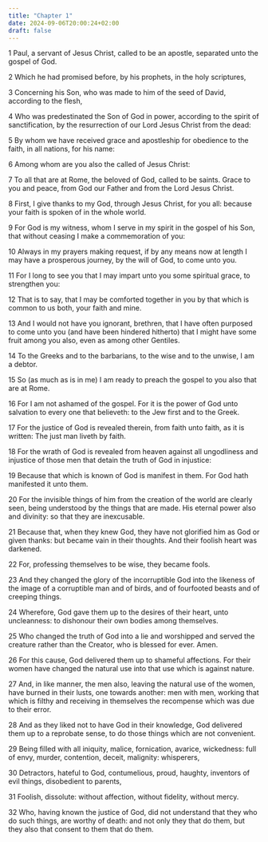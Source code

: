 ```yaml
---
title: "Chapter 1"
date: 2024-09-06T20:00:24+02:00
draft: false
---
```



1 Paul, a servant of Jesus Christ, called to be an apostle, separated unto the gospel of God.

2 Which he had promised before, by his prophets, in the holy scriptures,

3 Concerning his Son, who was made to him of the seed of David, according to the flesh,

4 Who was predestinated the Son of God in power, according to the spirit of sanctification, by the resurrection of our Lord Jesus Christ from the dead:

5 By whom we have received grace and apostleship for obedience to the faith, in all nations, for his name:

6 Among whom are you also the called of Jesus Christ:

7 To all that are at Rome, the beloved of God, called to be saints. Grace to you and peace, from God our Father and from the Lord Jesus Christ.

8 First, I give thanks to my God, through Jesus Christ, for you all: because your faith is spoken of in the whole world.

9 For God is my witness, whom I serve in my spirit in the gospel of his Son, that without ceasing I make a commemoration of you:

10 Always in my prayers making request, if by any means now at length I may have a prosperous journey, by the will of God, to come unto you.

11 For I long to see you that I may impart unto you some spiritual grace, to strengthen you:

12 That is to say, that I may be comforted together in you by that which is common to us both, your faith and mine.

13 And I would not have you ignorant, brethren, that I have often purposed to come unto you (and have been hindered hitherto) that I might have some fruit among you also, even as among other Gentiles.

14 To the Greeks and to the barbarians, to the wise and to the unwise, I am a debtor.

15 So (as much as is in me) I am ready to preach the gospel to you also that are at Rome.

16 For I am not ashamed of the gospel. For it is the power of God unto salvation to every one that believeth: to the Jew first and to the Greek.

17 For the justice of God is revealed therein, from faith unto faith, as it is written: The just man liveth by faith.

18 For the wrath of God is revealed from heaven against all ungodliness and injustice of those men that detain the truth of God in injustice:

19 Because that which is known of God is manifest in them. For God hath manifested it unto them.

20 For the invisible things of him from the creation of the world are clearly seen, being understood by the things that are made. His eternal power also and divinity: so that they are inexcusable.

21 Because that, when they knew God, they have not glorified him as God or given thanks: but became vain in their thoughts. And their foolish heart was darkened.

22 For, professing themselves to be wise, they became fools.

23 And they changed the glory of the incorruptible God into the likeness of the image of a corruptible man and of birds, and of fourfooted beasts and of creeping things.

24 Wherefore, God gave them up to the desires of their heart, unto uncleanness: to dishonour their own bodies among themselves.

25 Who changed the truth of God into a lie and worshipped and served the creature rather than the Creator, who is blessed for ever. Amen.

26 For this cause, God delivered them up to shameful affections. For their women have changed the natural use into that use which is against nature.

27 And, in like manner, the men also, leaving the natural use of the women, have burned in their lusts, one towards another: men with men, working that which is filthy and receiving in themselves the recompense which was due to their error.

28 And as they liked not to have God in their knowledge, God delivered them up to a reprobate sense, to do those things which are not convenient.

29 Being filled with all iniquity, malice, fornication, avarice, wickedness: full of envy, murder, contention, deceit, malignity: whisperers,

30 Detractors, hateful to God, contumelious, proud, haughty, inventors of evil things, disobedient to parents,

31 Foolish, dissolute: without affection, without fidelity, without mercy.

32 Who, having known the justice of God, did not understand that they who do such things, are worthy of death: and not only they that do them, but they also that consent to them that do them.

